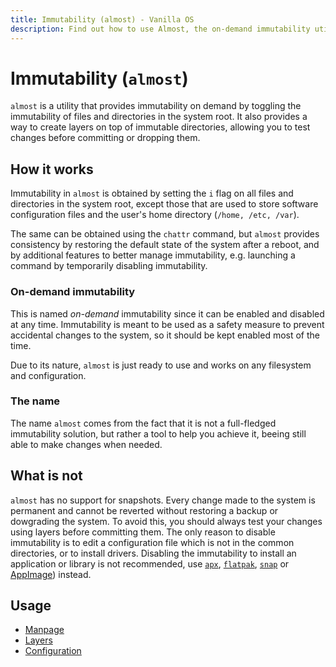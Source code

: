 ```yaml
---
title: Immutability (almost) - Vanilla OS
description: Find out how to use Almost, the on-demand immutability utility.
---
```


# Immutability (`almost`)
`almost` is a utility that provides immutability on demand by toggling the
immutability of files and directories in the system root. It also provides
a way to create layers on top of immutable directories, allowing you to test
changes before committing or dropping them.

## How it works
Immutability in `almost` is obtained by setting the `i` flag on all files and
directories in the system root, except those that are used to store software
configuration files and the user's home directory (`/home, /etc, /var`).

The same can be obtained using the `chattr` command, but `almost` provides
consistency by restoring the default state of the system after a reboot, and
by additional features to better manage immutability, e.g. launching a command
by temporarily disabling immutability.

### On-demand immutability
This is named *on-demand* immutability since it can be enabled and disabled
at any time. Immutability is meant to be used as a safety measure to prevent
accidental changes to the system, so it should be kept enabled most of the
time.

Due to its nature, `almost` is just ready to use and works on any filesystem
and configuration.

### The name
The name `almost` comes from the fact that it is not a full-fledged
immutability solution, but rather a tool to help you achieve it, beeing still
able to make changes when needed.

## What is not
`almost` has no support for snapshots. Every change made to the system is
permanent and cannot be reverted without restoring a backup or dowgrading
the system. To avoid this, you should always test your changes using layers
before committing them. The only reason to disable immutability is to edit
a configuration file which is not in the common directories, or to install
drivers. Disabling the immutability to install an application or library is
not recommended, use [`apx`](/docs/apx), [`flatpak`](/docs/flatpak),
[`snap`](/docs/snap) or [AppImage](/docs/appimage)) instead.

## Usage
- [Manpage](/docs/almost/manpage)
- [Layers](/docs/almost/layers)
- [Configuration](/docs/almost/configuration)
